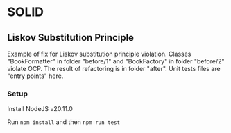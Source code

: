 # SOLID

## Liskov Substitution Principle

Example of fix for Liskov substitution principle violation. Classes "BookFormatter" in folder "before/1" and "BookFactory" in folder "before/2" violate OCP. The result of refactoring is in folder "after". Unit tests files are "entry points" here.

### Setup

Install NodeJS v20.11.0

Run `npm install` and then `npm run test`
